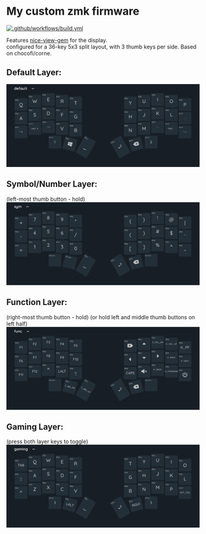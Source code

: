 # My custom zmk firmware

[![.github/workflows/build.yml](https://github.com/LU-SIFE/zmk-config/actions/workflows/build.yml/badge.svg)](https://github.com/LU-SIFE/zmk-config/actions/workflows/build.yml)


Features [nice-view-gem](https://github.com/M165437/nice-view-gem) for the display.<br>
configured for a 36-key 5x3 split layout, with 3 thumb keys per side. Based on chocofi/corne.

## Default Layer:
![Default Layer](/examples/default.png)

## Symbol/Number Layer:
(left-most thumb button - hold)
![Symbol Layer](/examples/symbol.png)

## Function Layer:
(right-most thumb button - hold)
(or hold left and middle thumb buttons on left half)
![Function Layer](/examples/function.png)

## Gaming Layer:
(press both layer keys to toggle)
![Gaming Layer](/examples/gaming.png)
